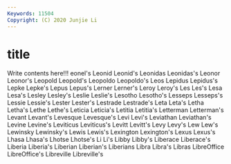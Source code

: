 ```yaml
---
Keywords: 11504
Copyright: (C) 2020 Junjie Li
---
```


# title

Write contents here!!!
eonel's 
Leonid 
Leonid's 
Leonidas 
Leonidas's 
Leonor 
Leonor's 
Leopold 
Leopold's
Leopoldo 
Leopoldo's 
Leos 
Lepidus 
Lepidus's 
Lepke 
Lepke's 
Lepus 
Lepus's 
Lerner
Lerner's 
Leroy 
Leroy's 
Les 
Les's 
Lesa 
Lesa's 
Lesley 
Lesley's 
Leslie
Leslie's 
Lesotho 
Lesotho's 
Lesseps 
Lesseps's 
Lessie 
Lessie's 
Lester 
Lester's 
Lestrade
Lestrade's 
Leta 
Leta's 
Letha 
Letha's 
Lethe 
Lethe's 
Leticia 
Leticia's 
Letitia
Letitia's 
Letterman 
Letterman's 
Levant 
Levant's 
Levesque 
Levesque's 
Levi 
Levi's 
Leviathan
Leviathan's 
Levine 
Levine's 
Leviticus 
Leviticus's 
Levitt 
Levitt's 
Levy 
Levy's 
Lew
Lew's 
Lewinsky 
Lewinsky's 
Lewis 
Lewis's 
Lexington 
Lexington's 
Lexus 
Lexus's 
Lhasa
Lhasa's 
Lhotse 
Lhotse's 
Li 
Li's 
Libby 
Libby's 
Liberace 
Liberace's 
Liberia
Liberia's 
Liberian 
Liberian's 
Liberians 
Libra 
Libra's 
Libras 
LibreOffice 
LibreOffice's 
Libreville
Libreville's 
